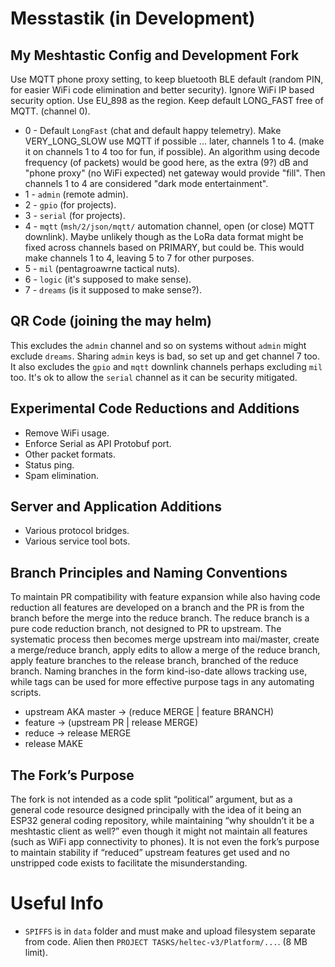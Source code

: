 # ﻿Messtastik (in Development)
## My Meshtastic Config and Development Fork
Use MQTT phone proxy setting, to keep bluetooth BLE default (random PIN, for easier WiFi code elimination and better security). Ignore WiFi IP based security option.
Use EU_898 as the region.
Keep default LONG_FAST free of MQTT. (channel 0).
* 0 - Default `LongFast` (chat and default happy telemetry).
Make VERY_LONG_SLOW use MQTT if possible ... later, channels 1 to 4. (make it on channels 1 to 4 too for fun, if possible).
An algorithm using decode frequency (of packets) would be good here, as the extra (9?) dB and "phone proxy" (no WiFi expected) net gateway would provide "fill".
Then channels 1 to 4 are considered "dark mode entertainment". 
* 1 - `admin` (remote admin).
* 2 - `gpio` (for projects).
* 3 - `serial` (for projects).
* 4 - `mqtt` (`msh/2/json/mqtt/` automation channel, open (or close) MQTT downlink).
Maybe unlikely though as the LoRa data format might be fixed across channels based on PRIMARY, but could be. This would make channels 1 to 4, leaving 5 to 7 for other purposes.
* 5 - `mil` (pentagroawrne tactical nuts).
* 6 - `logic` (it's supposed to make sense).
* 7 - `dreams` (is it supposed to make sense?).
## QR Code (joining the may helm)
This excludes the `admin` channel and so on systems without `admin` might exclude `dreams`. Sharing `admin` keys is bad, so set up and get channel 7 too.
It also excludes the `gpio` and `mqtt` downlink channels perhaps excluding `mil` too. It's ok to allow the `serial` channel as it can be security mitigated.

## Experimental Code Reductions and Additions
* Remove WiFi usage.
* Enforce Serial as API Protobuf port.
* Other packet formats.
* Status ping.
* Spam elimination.
## Server and Application Additions
* Various protocol bridges.
* Various service tool bots.
## Branch Principles and Naming Conventions
To maintain PR compatibility with feature expansion while also having code reduction all features are developed on a branch and the PR is from the branch before the merge into the reduce branch. The reduce branch is a pure code reduction branch, not designed to PR to upstream. The systematic process then becomes merge upstream into mai/master, create a merge/reduce branch, apply edits to allow a merge of the reduce branch, apply feature branches to the release branch, branched of the reduce branch. Naming branches in the form kind-iso-date allows tracking use, while tags can be used for more effective purpose tags in any automating scripts.
* upstream AKA master -> (reduce MERGE | feature BRANCH)
* feature -> (upstream PR | release MERGE)
* reduce -> release MERGE
* release MAKE
## The Fork’s Purpose
The fork is not intended as a code split “political” argument, but as a general code resource designed principally with the idea of it being an ESP32 general coding repository, while maintaining “why shouldn’t it be a meshtastic client as well?” even though it might not maintain all features (such as WiFi app connectivity to phones). It is not even the fork’s purpose to maintain stability if “reduced” upstream features get used and no unstripped code exists to facilitate the misunderstanding.
# Useful Info
* `SPIFFS` is in `data` folder and must make and upload filesystem separate from code. Alien then `PROJECT TASKS/heltec-v3/Platform/...`. (8 MB limit).
